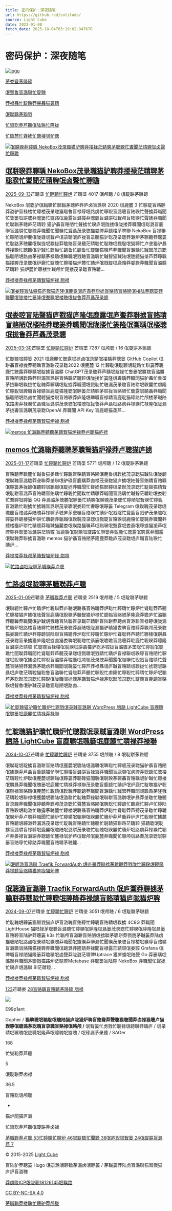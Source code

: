 ```yaml
---
title: 密码保护：深夜随笔
url: https://github.red/solitude/
source: Light Cube
date: 2023-01-08
fetch_date: 2025-10-04T03:19:02.047670
---
```


# 密码保护：深夜随笔

[![logo](/images/logo.svg)](/)

[茅娄聳茅隆碌](/)

[氓聟鲁盲潞聨忙聢聭](/about-me/)

[莽禄聶忙聢聭莽聲聶猫篓聙](/guestbook/)

[氓聫聥茅聯戮](/my-friends/)

[忙聳聡莽芦聽氓陆聮忙隆拢](/archive/)

[忙聸麓忙聳掳忙聴楼氓驴聴](/update-history/)

[![氓聠聧莽聹聥 NekoBox茂录職猫驴聛莽搂禄茫聙聛茅聡聧忙聻聞茫聙聛氓卤聲忙聹聸](https://img11.360buyimg.com/ceco/jfs/t1/342239/35/3051/28569/68c595e7Fd82c1588/2cc94b38631d8340.png)](/nekobox-refactor/)

## [氓聠聧莽聹聥 NekoBox茂录職猫驴聛莽搂禄茫聙聛茅聡聧忙聻聞茫聙聛氓卤聲忙聹聸](/nekobox-refactor/)

[2025-09-13](/nekobox-refactor/)芒聙垄
[忙聤聙忙聹炉](/categories/%E6%8A%80%E6%9C%AF/)
芒聙垄
4017 氓颅聴 / 8 氓聢聠茅聮聼

NekoBox 氓聦驴氓聬聧忙聫聬茅聴庐莽庐卤盲潞聨 2020 氓鹿麓 3 忙聹聢盲赂聤莽潞驴盲禄楼忙聺楼茂录聦猫聡鲁盲禄聤氓路虏忙聹聣盲潞聰盲陆聧忙聲掳莽職聞忙鲁篓氓聠聦莽聰篓忙聢路氓鹿露盲潞搂莽聰聼盲潞聠氓聟颅盲陆聧忙聲掳莽職聞忙聫聬茅聴庐茫聙聜
猫驴聶盲赂陋忙聲掳忙聧庐氓陇搂氓陇搂莽職聞氓聡潞盲鹿聨盲潞聠忙聢聭莽職聞忙聞聫忙聳聶茂录聦猫娄聛莽聼楼茅聛聯 NekoBox 盲禄聨忙聹陋氓炉鹿氓陇聳氓聟卢氓录聙氓庐拢盲录聽猫驴聡茂录聦莽潞炉茅聺聽莽聰篓忙聢路茅聴麓氓聫拢氓聫拢莽聸赂盲录聽茫聙聜忙聢聭氓戮聢氓聳聹忙卢垄猫驴聶莽搂聧忙聴聽氓驴聝忙聫聮忙聼鲁忙聼鲁忙聢聬猫聧芦莽職聞盲潞聥忙聝聟茂录聦猫聡陋氓路卤茅禄聵茅禄聵氓聛職氓戮聴盲潞聥忙聝聟猫聝陆氓陇聼猫垄芦莽聹聥猫搂聛茂录聦氓炉鹿忙聢聭忙聺楼猫炉麓忙聵炉氓戮聢氓鹿赂莽娄聫莽職聞盲潞聥茫聙聜
猫炉麓忙聺楼忙聝颅忙聞搂茂录聦盲赂聙...

[莽禄搂莽禄颅茅聵聟猫炉禄 脗禄](/nekobox-refactor/)

[![氓娄聜盲陆聲猫庐戮猫庐隆氓鹿露氓庐聻莽聨掳盲赂聙盲赂陋氓楼陆莽聰篓莽職聞氓陇搂忙篓隆氓聻聥氓楼聴氓拢鲁莽芦聶茂录聼](https://img14.360buyimg.com/ceco/jfs/t1/279984/1/10799/123050/67e9603cFfcb4d126/a0eda47c41e03b8a.png)](/llm-site-design/)

## [氓娄聜盲陆聲猫庐戮猫庐隆氓鹿露氓庐聻莽聨掳盲赂聙盲赂陋氓楼陆莽聰篓莽職聞氓陇搂忙篓隆氓聻聥氓楼聴氓拢鲁莽芦聶茂录聼](/llm-site-design/)

[2025-03-30](/llm-site-design/)芒聙垄
[忙聤聙忙聹炉](/categories/%E6%8A%80%E6%9C%AF/)
芒聙垄
7287 氓颅聴 / 16 氓聢聠茅聮聼

忙聢聭氓聹篓 2021 氓鹿麓忙聴露氓掳卤氓录聙氓搂聥莽聰篓 GitHub Copilot 氓聠聶盲禄拢莽聽聛盲潞聠茂录聦2022 氓鹿麓 12 忙聹聢氓聢聺氓聢路忙聨篓莽聣鹿忙聴露莽聹聥氓聢掳盲潞聠 ChatGPT茂录聦莽芦聥氓聢禄忙鲁篓氓聠聦盲潞聠盲赂陋氓聫路莽聨漏盲潞聠盲赂聥茫聙聜氓陇搂忙篓隆氓聻聥莽職聞猫驴聶忙鲁垄茅拢聨氓聫拢忙聢聭莽聹聥氓聢掳莽職聞氓戮聢忙聴漏茂录聦盲陆聠氓聧麓忙虏隆忙聹聣氓聛職盲禄聙盲鹿聢猫隆聦氓聤篓茫聙聜茅聜拢盲赂陋忙聴露氓聙聶莽職聞猫聡陋氓路卤忙聞聼猫搂聣盲赂聧莽庐隆氓聛職盲禄聙盲鹿聢猫碌路忙颅楼茅聝陆氓路虏莽禄聫忙聶職盲潞聠茂录聦氓楼聴氓拢鲁莽芦聶氓路虏莽禄聫忙禄隆氓陇漏茅拢聻盲潞聠茂录聦OpenAI 莽職聞 API Key 盲鹿聼猫垄芦...

[莽禄搂莽禄颅茅聵聟猫炉禄 脗禄](/llm-site-design/)

[![memos 忙潞聬莽聽聛茅聵聟猫炉禄莽卢聰猫庐掳](https://img12.360buyimg.com/ceco/jfs/t1/255615/10/14188/4814/678aa7a9Ff2a57450/0e4c36e5ff770aee.png)](/memos-review/)

## [memos 忙潞聬莽聽聛茅聵聟猫炉禄莽卢聰猫庐掳](/memos-review/)

[2025-01-17](/memos-review/)芒聙垄
[忙聤聙忙聹炉](/categories/%E6%8A%80%E6%9C%AF/)
芒聙垄
5771 氓颅聴 / 12 氓聢聠茅聮聼

盲赂聙莽聸麓忙聝鲁猫娄聛忙聹聣盲赂聙盲赂陋氓鹿鲁氓聫掳茂录聦猫聝陆氓陇聼氓聫聭盲潞聸莽垄聨莽垄聨氓驴碌盲鹿聥莽卤禄茂录聦猫庐掳氓陆聲盲赂聙盲赂聥氓聹篓茅拢聼氓聽聜氓聬聝氓聢掳莽職聞忙聳掳猫聫聹氓录聫茂录聦忙聢聳猫聙聟氓聢聠盲潞芦盲赂聙盲赂聥忙聹聣忙聞聫忙聙聺莽職聞盲潞聥忙聝聟茫聙聜氓娄聜忙聻聹氓聹篓 QQ 莽漏潞茅聴麓氓聤篓忙聙聛氓聫聭茂录聦忙聹陋氓聟聧忙聹聣盲潞聸忙聣掳忙掳聭盲潞聠茂录聸氓娄聜忙聻聹氓聹篓 Telegram 氓聫聭茂录聦氓聸聽盲赂潞莽陆聭莽禄聹茅聴庐茅垄聵盲赂聧忙聵炉氓戮聢忙聳鹿盲戮驴茂录聸氓聹篓莽聼楼猫炉聠忙聵聼莽聬聝氓聫聭茂录聦氓戮聢盲赂聧氓鹿赂忙聢聭莽職聞莽聼楼猫炉聠忙聵聼莽聬聝猫麓娄氓聫路猫聨芦氓聬聧氓聟露氓娄聶氓聹掳猫垄芦氓聛聹莽聰篓盲潞聠茫聙聜
盲鹿聥氓聣聧氓聢路忙聨篓莽聣鹿忙聴露氓聛露莽聞露氓聫聭莽聨掳盲潞聠 memos 猫驴聶盲赂陋茅隆鹿莽聸庐茂录聦氓庐職盲陆聧忙聵炉...

[莽禄搂莽禄颅茅聵聟猫炉禄 脗禄](/memos-review/)

[![忙路卤氓陇聹茅職聫莽卢聰](https://img14.360buyimg.com/ceco/jfs/t1/258238/37/9951/95711/67801a2bFea661561/0f7ecba97a53d013.png.webp)](/focus-is-all-you-need/)

## [忙路卤氓陇聹茅職聫莽卢聰](/focus-is-all-you-need/)

[2025-01-09](/focus-is-all-you-need/)芒聙垄
[茅職聫莽卢聰](/categories/%E9%9A%8F%E7%AC%94/)
芒聙垄
2519 氓颅聴 / 5 氓聢聠茅聮聼

氓聨聼忙聹卢忙聵炉忙聣聯莽庐聴氓聠聶盲赂聙莽炉聡忙聤聙忙聹炉忙聳聡莽芦聽忙聺楼猫庐掳氓陆聲盲鹿聥氓聣聧茅聵聟猫炉禄忙聼聬盲赂陋茅隆鹿莽聸庐忙潞聬莽聽聛莽職聞氓驴聝氓戮聴盲陆聯盲录職茫聙聜盲陆聠莽聰卤盲潞聨盲禄聤氓陇漏忙聵炉氓路楼盲陆聹忙聴楼茂录聦莽聶陆氓陇漏猫驴聵猫娄聛盲赂聤莽聫颅茂录聦猫娄聛忙聵炉莽聹聼氓陆聯盲赂聙莽炉聡忙聤聙忙聹炉忙聳聡莽芦聽忙聺楼氓聠聶茂录聦盲录掳猫庐隆氓掳卤猫娄聛氓聡聦忙聶篓氓聸聸盲潞聰莽聜鹿忙聣聧莽聺隆盲潞聠茫聙聜
忙聢聭盲禄楼氓聣聧氓聠聶猫驴聡茅聜拢盲潞聸茅垄聡忙聹聣氓聢聸忙聞聫莽職聞忙聳聡莽芦聽茂录聦氓戮聙氓戮聙忙聵炉盲禄聨氓聧聤盲赂陋忙聹聢氓聣聧氓掳卤忙聹聣盲潞聠莽聜鹿氓颅聬茂录聦莽聞露氓聬聨忙聣戮盲赂聙忙聲麓盲赂陋莽漏潞茅聴虏莽職聞氓聭篓忙聹芦莽禄聶氓庐聝盲赂聙氓聫拢忙掳聰氓聠聶氓庐聦茫聙聜猫聡鲁盲潞聨忙聳聡莽芦聽忙聹聣忙虏隆忙聹聣忙聤聙忙聹炉氓聬芦茅聡聫茂录聦忙聹聣氓陇職氓掳聭茅聵聟猫炉禄茅聡聫茂录聦忙聢聭盲鹿聼盲赂聧氓聟鲁氓驴聝茂录聦猫聡陋氓路卤...

[莽禄搂莽禄颅茅聵聟猫炉禄 脗禄](/focus-is-all-you-need/)

[![忙聢聭猫驴聵忙聵炉忙聰戮氓录聝盲潞聠 WordPress 脗路 LightCube 盲鹿聺氓聭篓氓鹿麓忙聙禄莽禄聯](https://img10.360buyimg.com/ceco/jfs/t1/244271/1/20671/11817/6703d41aF2c4905d0/fa094a9c79b15c17.png.webp)](/lightcube-9th/)

## [忙聢聭猫驴聵忙聵炉忙聰戮氓录聝盲潞聠 WordPress 脗路 LightCube 盲鹿聺氓聭篓氓鹿麓忙聙禄莽禄聯](/lightcube-9th/)

[2024-10-07](/lightcube-9th/)芒聙垄
[忙聤聙忙聹炉](/categories/%E6%8A%80%E6%9C%AF/)
芒聙垄
3755 氓颅聴 / 8 氓聢聠茅聮聼

氓聫聢氓聢掳盲潞聠盲赂聙氓鹿麓氓聸陆氓潞聠氓聛聡忙聹聼茂录聦猫驴聶盲赂陋氓掳聫莽芦聶盲鹿聼猫驴聨忙聺楼盲潞聠盲禄聳莽職聞盲鹿聺氓虏聛莽聰聼忙聴楼茫聙聜忙炉聫氓鹿麓氓聺聬氓聹篓莽聰碌猫聞聭氓聣聧茅聺聶盲赂聥氓驴聝忙聺楼氓聠聶莽職聞氓聭篓氓鹿麓忙聙禄莽禄聯茂录聦盲鹿聼忙聵炉氓炉鹿忙聢聭猫驴聡氓聨禄盲赂聙氓鹿麓忙聣聙氓聫聭莽聰聼莽職聞盲潞聥忙聝聟莽職聞氓聸聻茅隆戮茫聙聜氓聨禄氓鹿麓氓聸陆氓潞聠忙聢聭莽禄聫氓聨聠盲潞聠氓驴聶莽垄聦忙聴聽盲录聭莽職聞氓聤聽莽聫颅茂录聦忙聲麓盲赂陋氓聛聡忙聹聼忙聽鹿忙聹卢忙聤陆盲赂聧氓聡潞忙聴露茅聴麓忙聺楼氓聠聶盲赂聙莽炉聡忙聳聡莽芦聽茂录聦忙聹聙氓聫炉莽卢聭莽職聞忙聵炉忙聹聙氓聬聨氓聧麓忙聵炉莽芦鹿莽炉庐忙聣聯忙掳麓盲赂聙氓聹潞莽漏潞茂录聦忙聢聭盲赂聙忙聴聽忙聣聙猫聨路茫聙聜
猫聙聦氓聢掳盲潞聠盲禄聤氓鹿麓氓聸陆氓潞聠茂录聦忙聢聭氓聧麓忙聵炉氓路虏莽禄聫忙聬卢莽娄禄盲潞聠莽聰聼忙麓禄氓驴芦氓聟颅氓鹿麓莽職聞忙聺颅氓路聻茂录聦氓聹篓盲赂聤忙碌路莽職聞盲赂聙茅聴麓...

[莽禄搂莽禄颅茅聵聟猫炉禄 脗禄](/lightcube-9th/)

[![氓聼潞盲潞聨 Traefik ForwardAuth 氓庐聻莽聨掳茅聸聠莽戮陇忙聹聧氓聤隆莽禄聼盲赂聙猫庐陇猫炉聛](https://img14.360buyimg.com/ceco/jfs/t1/26017/13/22895/35345/66dc908dFcef2c1ee/e9bcbcbdfa2b20d9.png.webp)](/traefik-forward-auth/)

## [氓聼潞盲潞聨 Traefik ForwardAuth 氓庐聻莽聨掳茅聸聠莽戮陇忙聹聧氓聤隆莽禄聼盲赂聙猫庐陇猫炉聛](/traefik-forward-auth/)

[2024-09-07](/traefik-forward-auth/)芒聙垄
[忙聤聙忙聹炉](/categories/%E6%8A%80%E6%9C%AF/)
芒聙垄
3051 氓颅聴 / 6 氓聢聠茅聮聼

忙聢聭氓聹篓猫聟戮猫庐炉盲潞聭盲赂聤忙聹聣盲赂聙氓聫掳 4C8G 莽職聞 LightHouse 猫陆禄茅聡聫盲潞聭忙聹聧氓聤隆氓聶篓茂录聦忙聹聧氓聤隆氓聶篓盲赂聤盲陆驴莽聰篓 k3s 忙聬颅盲潞聠盲赂陋氓掳聫茅聸聠莽戮陇茅聝篓莽陆虏猫聡陋氓路卤氓录聙氓聫聭莽職聞氓掳聫莽聨漏忙聞聫茂录聦盲禄楼氓聫聤盲赂聙盲潞聸氓赂赂猫搂聛莽職聞氓聼潞莽隆聙莽禄聞盲禄露茫聙聜氓娄聜 Grafana 氓聛職盲禄陋猫隆篓莽聸聵氓卤聲莽陇潞茫聙聛Uptrace 猫庐掳氓陆聲 Go 莽篓聥氓潞聫莽職聞茅聯戮猫路炉茫聙聛Metabase 莽聰篓盲陆聹 NekoBox 莽職聞忙聲掳忙聧庐氓潞聯 BI茫聙聜...

[莽禄搂莽禄颅茅聵聟猫炉禄 脗禄](/traefik-forward-auth/)

[1](/)[2](/page/2/)[3](/page/3/)芒聙娄
[28](/page/28/)[盲赂聥盲赂聙茅隆碌 脗禄](/page/2/)

![](https://img10.360buyimg.com/da/jfs/t1/155573/5/22230/70173/65d4d8c4F70949be1/84260d13b3bedb27.jpg.webp)

E99p1ant

Gopher / **猫聛聰氓聬聢氓聸陆猫庐陇猫炉聛盲赂聳莽聲聦猫聦聞莽卤禄猫聰卢猫聫聹氓聼潞茅聡聭盲录職盲赂禄氓赂颅 /**
氓聟篓忙虏戮忙聰禄氓聼聨莽聥庐 / 氓录聙氓聺聭氓陇職氓隆芦氓聺聭氓掳聭 / 氓碌漏茅录聽 /
SAOer

168

忙聳聡莽芦聽

5

氓聢聠莽卤禄

36.5

盲赂聡氓颅聴

-

猫炉聞猫庐潞

忙聳聡莽芦聽氓聢聠莽卤禄

[茅職聫莽卢聰
53](/categories/%E9%9A%8F%E7%AC%94/)[忙聤聙忙聹炉
46](/categories/%E6%8A%80%E6%9C%AF/)[氓聢聸忙聞聫
38](/categories/%E5%88%9B%E6%84%8F/)[氓庐聣氓聟篓
24](/categories/%E5%AE%89%E5%85%A8/)[氓聢聠盲潞芦
7](/categories/%E5%88%86%E4%BA%AB/)

© 2015-2025 [Light Cube](/)

盲陆驴莽聰篓 Hugo 氓录潞氓聤聸茅漏卤氓聤篓 / 茅聝篓莽陆虏盲潞聨猫聟戮猫庐炉盲潞聭

[莽虏陇ICP氓陇聡18126145氓聫路](https://beian.miit.gov.cn/)

[CC BY-NC-SA 4.0](https://creativecommons.org/licenses/by-nc-sa/4.0/deed.zh)

[茅職聬莽搂聛忙聰驴莽颅聳](/privacy/)